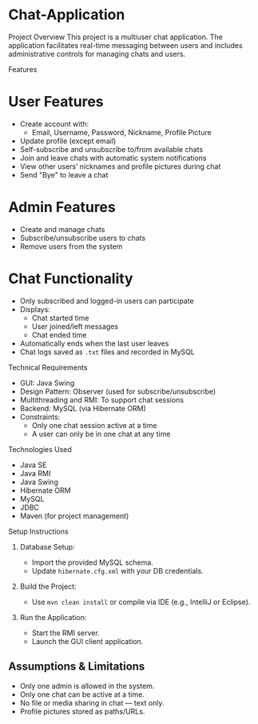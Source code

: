 # Chat-Application
 Project Overview
This project is a multiuser chat application. The application facilitates real-time messaging between users and includes administrative controls for managing chats and users.

 Features

# User Features
- Create account with:
  - Email, Username, Password, Nickname, Profile Picture
- Update profile (except email)
- Self-subscribe and unsubscribe to/from available chats
- Join and leave chats with automatic system notifications
- View other users’ nicknames and profile pictures during chat
- Send "Bye" to leave a chat

# Admin Features
- Create and manage chats
- Subscribe/unsubscribe users to chats
- Remove users from the system

# Chat Functionality
- Only subscribed and logged-in users can participate
- Displays:
  - Chat started time
  - User joined/left messages
  - Chat ended time
- Automatically ends when the last user leaves
- Chat logs saved as `.txt` files and recorded in MySQL

 Technical Requirements

- GUI: Java Swing
- Design Pattern: Observer (used for subscribe/unsubscribe)
- Multithreading and RMI: To support chat sessions
- Backend: MySQL (via Hibernate ORM)
- Constraints:
  - Only one chat session active at a time
  - A user can only be in one chat at any time

 Technologies Used
- Java SE
- Java RMI
- Java Swing
- Hibernate ORM
- MySQL
- JDBC
- Maven (for project management)

 Setup Instructions

1. Database Setup:
   - Import the provided MySQL schema.
   - Update `hibernate.cfg.xml` with your DB credentials.

2. Build the Project:
   - Use `mvn clean install` or compile via IDE (e.g., IntelliJ or Eclipse).

3. Run the Application:
   - Start the RMI server.
   - Launch the GUI client application.

## Assumptions & Limitations
- Only one admin is allowed in the system.
- Only one chat can be active at a time.
- No file or media sharing in chat — text only.
- Profile pictures stored as paths/URLs.



